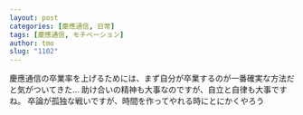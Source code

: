 ```yaml
---
layout: post
categories: [慶應通信, 日常]
tags: [慶應通信, モチベーション]
author: tmo
slug: "1102"
---
```

慶應通信の卒業率を上げるためには、まず自分が卒業するのが一番確実な方法だと気がついてきた…
助け合いの精神も大事なのですが、自立と自律も大事ですね。
卒論が孤独な戦いですが、時間を作ってやれる時にとにかくやろう